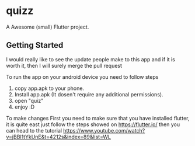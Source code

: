# quizz

A Awesome (small) Flutter project.

## Getting Started

I would really like to see the update people make to this app and if it is worth it, then I will surely merge the pull request

To run the app on your android device you need to follow steps
1) copy app.apk to your phone.
2) Install app.apk (It dosen't require any additional permissions).
3) open "quiz" 
4) enjoy :D

To make changes
First you need to make sure that you have installed flutter, it is quite east just follow the steps showed on https://flutter.io/ 
then you can head to the tutorial https://www.youtube.com/watch?v=jBBl1tYkUnE&t=4212s&index=89&list=WL
